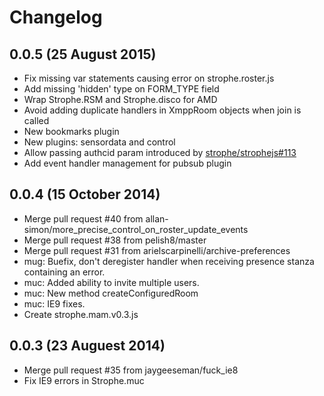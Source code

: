 # Changelog

## 0.0.5 (25 August 2015)

- Fix missing var statements causing error on strophe.roster.js
- Add missing 'hidden' type on FORM_TYPE field
- Wrap Strophe.RSM and Strophe.disco for AMD
- Avoid adding duplicate handlers in XmppRoom objects when join is called
- New bookmarks plugin
- New plugins: sensordata and control
- Allow passing authcid param introduced by [strophe/strophejs#113](https://github.com/strophe/strophejs/pull/113)
- Add event handler management for pubsub plugin

## 0.0.4 (15 October 2014)

- Merge pull request #40 from allan-simon/more_precise_control_on_roster_update_events
- Merge pull request #38 from pelish8/master
- Merge pull request #31 from arielscarpinelli/archive-preferences
- mug: Buefix, don't deregister handler when receiving presence stanza containing an error. 
- muc: Added ability to invite multiple users.
- muc: New method createConfiguredRoom
- muc: IE9 fixes.
- Create strophe.mam.v0.3.js

## 0.0.3 (23 Auguest 2014)

- Merge pull request #35 from jaygeeseman/fuck_ie8
- Fix IE9 errors in Strophe.muc
